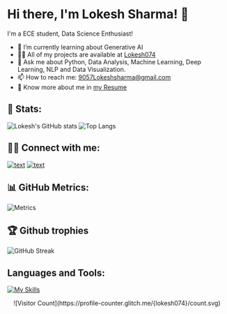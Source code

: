 # Hi there, I'm Lokesh Sharma! 👋

I'm a ECE student, Data Science Enthusiast!

- 🌱 I’m currently learning about Generative AI 
- 👨‍💻 All of my projects are available at [Lokesh074](https://github.com/lokesh074)
- 💬 Ask me about Python, Data Analysis, Machine Learning, Deep Learning, NLP and Data Visualization.
- 📫 How to reach me: 9057Lokeshsharma@gmail.com
- 📄 Know more about me in [my Resume](https://drive.google.com/file/d/1V1CLtHnR4Iv1gmKpj7-fjCq5my8vZjI8/view?usp=sharing)

## 👦 Stats:
![Lokesh's GitHub stats](https://github-readme-stats.vercel.app/api?username=lokesh074&show_icons=true&theme=radical)
![Top Langs](https://github-readme-stats.vercel.app/api/top-langs/?username=lokesh074&theme=tokyonight)

## 👨‍💻 Connect with me:
[![text](https://img.shields.io/badge/LinkedIn-0077B5?style=for-the-badge&logo=linkedin&logoColor=white)](https://www.linkedin.com/in/lokesh-sharma9783)
[![text](https://img.shields.io/badge/Instagram-0077B5?style=for-the-badge&logo=Instagram&logoColor=red)](https://www.instagram.com/lokesh_iii/?igsh=NmNvZ20zOWY5dDhx)


## 📊 GitHub Metrics:
![Metrics](https://metrics.lecoq.io/lokesh074?template=classic&languages=1&achievements=1¬able=1&base.indepth=false&base.hireable=false&languages.limit=8&languages.threshold=0%25&languages.other=false&languages.colors=github&languages.sections=most-used&languages.indepth=false&languages.analysis.timeout=15&languages.categories=markup%2C%20programming&languages.recent.categories=markup%2C%20programming&languages.recent.load=300&languages.recent.days=14&achievements.threshold=C&achievements.secrets=true&achievements.display=detailed&achievements.limit=0¬able.from=organization¬able.repositories=false¬able.indepth=false¬able.types=commit&config.timezone=America%2FNew%20York)

## 🏆 Github trophies
![GitHub Streak](https://github-readme-streak-stats.herokuapp.com/?user=lokesh074&theme=tokyonight)

##   Languages and Tools:
[![My Skills](https://skillicons.dev/icons?i=python,fastapi,linux,postman,pycharm,pytorch&theme=light)](https://skillicons.dev)

<div style="text-align:center;">
![Visitor Count](https://profile-counter.glitch.me/{lokesh074}/count.svg)
</div>



